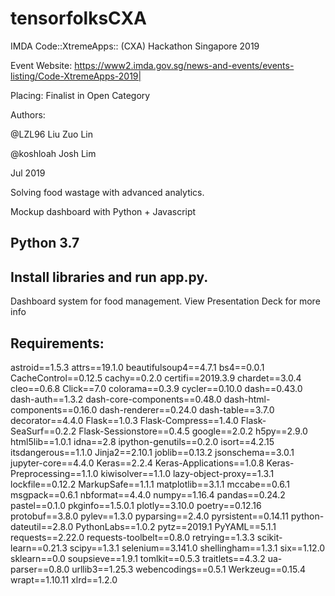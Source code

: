 # tensorfolksCXA
IMDA Code::XtremeApps:: (CXA) Hackathon Singapore 2019

Event Website:
https://www2.imda.gov.sg/news-and-events/events-listing/Code-XtremeApps-2019|

Placing: Finalist in Open Category

Authors:

@LZL96 Liu Zuo Lin 

@koshloah Josh Lim

Jul 2019

Solving food wastage with advanced analytics.

Mockup dashboard with Python + Javascript

## Python 3.7
## Install libraries and run app.py.
Dashboard system for food management.
View Presentation Deck for more info

## Requirements:
astroid==1.5.3
attrs==19.1.0
beautifulsoup4==4.7.1
bs4==0.0.1
CacheControl==0.12.5
cachy==0.2.0
certifi==2019.3.9
chardet==3.0.4
cleo==0.6.8
Click==7.0
colorama==0.3.9
cycler==0.10.0
dash==0.43.0
dash-auth==1.3.2
dash-core-components==0.48.0
dash-html-components==0.16.0
dash-renderer==0.24.0
dash-table==3.7.0
decorator==4.4.0
Flask==1.0.3
Flask-Compress==1.4.0
Flask-SeaSurf==0.2.2
Flask-Sessionstore==0.4.5
google==2.0.2
h5py==2.9.0
html5lib==1.0.1
idna==2.8
ipython-genutils==0.2.0
isort==4.2.15
itsdangerous==1.1.0
Jinja2==2.10.1
joblib==0.13.2
jsonschema==3.0.1
jupyter-core==4.4.0
Keras==2.2.4
Keras-Applications==1.0.8
Keras-Preprocessing==1.1.0
kiwisolver==1.1.0
lazy-object-proxy==1.3.1
lockfile==0.12.2
MarkupSafe==1.1.1
matplotlib==3.1.1
mccabe==0.6.1
msgpack==0.6.1
nbformat==4.4.0
numpy==1.16.4
pandas==0.24.2
pastel==0.1.0
pkginfo==1.5.0.1
plotly==3.10.0
poetry==0.12.16
protobuf==3.8.0
pylev==1.3.0
pyparsing==2.4.0
pyrsistent==0.14.11
python-dateutil==2.8.0
PythonLabs==1.0.2
pytz==2019.1
PyYAML==5.1.1
requests==2.22.0
requests-toolbelt==0.8.0
retrying==1.3.3
scikit-learn==0.21.3
scipy==1.3.1
selenium==3.141.0
shellingham==1.3.1
six==1.12.0
sklearn==0.0
soupsieve==1.9.1
tomlkit==0.5.3
traitlets==4.3.2
ua-parser==0.8.0
urllib3==1.25.3
webencodings==0.5.1
Werkzeug==0.15.4
wrapt==1.10.11
xlrd==1.2.0




